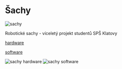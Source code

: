 ﻿# Šachy 

![sachy](https://github.com/mjirik/Sachy/blob/master/graphics/sachy.jpg?raw=true)

Robotické sachy - víceletý projekt studentů SPŠ Klatovy

[hardware](https://github.com/mjirik/Sachy/blob/master/hardware.md)

[software](https://github.com/mjirik/Sachy/blob/master/software.md)

![sachy hardware](https://github.com/mjirik/Sachy/blob/master/graphics/sachy-hw.jpg?raw=true)
![sachy software](https://github.com/mjirik/Sachy/blob/master/graphics/sachy-sh.jpg?raw=true)
